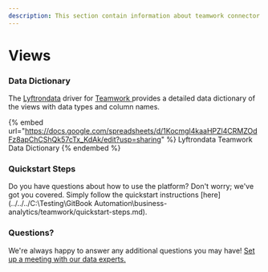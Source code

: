 ```yaml
---
description: This section contain information about teamwork connector views information
---
```


# Views

### Data Dictionary

The [Lyftrondata](https://www.lyftrondata.com/) driver for [Teamwork](None/)[ ](https://www.lyftrondata.com/integration/teamwork/)provides a detailed data dictionary of the views with data types and column names.

{% embed url="https://docs.google.com/spreadsheets/d/1Kocmgl4kaaHPZl4CRMZOdFz8apChCShQk57cTx_KdAk/edit?usp=sharing" %}
Lyftrondata Teamwork Data Dictionary
{% endembed %}

### Quickstart Steps

Do you have questions about how to use the platform? Don't worry; we've got you covered. Simply follow the quickstart instructions [here](../../../C:\Testing\GitBook Automation\business-analytics/teamwork/quickstart-steps.md).

### Questions? <a href="#questions" id="questions"></a>

We're always happy to answer any additional questions you may have! [Set up a meeting with our data experts.](https://www.lyftrondata.com/book-a-meeting/)


